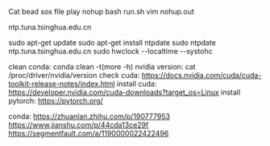 ﻿Cat bead sox file play
nohup bash run.sh
vim nohup.out

ntp.tuna.tsinghua.edu.cn

sudo apt-get update
sudo apt-get install ntpdate
sudo ntpdate ntp.tuna.tsinghua.edu.cn
sudo hwclock --localtime --systohc

clean conda: conda clean -t(more -h)
nvidia version: cat /proc/driver/nvidia/version
check cuda: https://docs.nvidia.com/cuda/cuda-toolkit-release-notes/index.html
install cuda: https://developer.nvidia.com/cuda-downloads?target_os=Linux
install pytorch: https://pytorch.org/

conda: https://zhuanlan.zhihu.com/p/190777953 https://www.jianshu.com/p/44cda13ce29f https://segmentfault.com/a/1190000022422496

